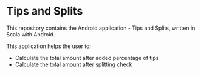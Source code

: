 Tips and Splits
===============

This repository contains the Android application - Tips and Splits, written in Scala with Android. 

This application helps the user to:
*  Calculate the total amount after added percentage of tips
*  Calculate the total amount after splitting check

